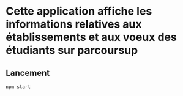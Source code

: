 # Cette application affiche les informations relatives aux établissements et aux voeux des étudiants sur parcoursup

## Lancement
`npm start`